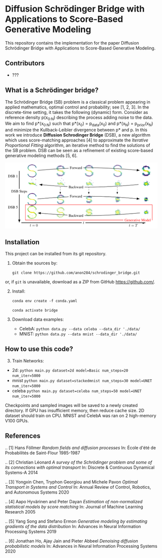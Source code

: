 # Diffusion Schr&ouml;dinger Bridge with Applications to Score-Based Generative Modeling

This repository contains the implementation for the paper Diffusion
Schr&ouml;dinger Bridge with Applications to Score-Based Generative Modeling.

Contributors
------------

* ???

What is a Schr&ouml;dinger bridge?
-----------------------------

The Schr&ouml;dinger Bridge (SB) problem is a classical problem appearing in
applied mathematics, optimal control and probability; see [1, 2, 3].  In the
discrete-time setting, it takes the following (dynamic) form. Consider as
reference density p(x<sub>0:N</sub>) describing the process adding noise to the
data.  We aim to find p\*(x<sub>0:N</sub>) such that p\*(x<sub>0</sub>) =
p<sub>data</sub>(x<sub>0</sub>) and p\*(x<sub>N</sub>) =
p<sub>prior</sub>(x<sub>N</sub>) and minimize the Kullback-Leibler divergence
between p\* and p. In this work we introduce **Diffusion Schrodinger Bridge**
(DSB), a new algorithm which uses score-matching approaches [4] to
approximate the *Iterative Proportional Fitting* algorithm, an iterative method
to find the solutions of the SB problem. DSB can be seen as a refinement of
existing score-based generative modeling methods [5, 6].


![Schrodinger bridge](schrodinger_bridge.png)

Installation
------------

This project can be installed from its git repository. 

1. Obtain the sources by:
    
    `git clone https://github.com/anon284/schrodinger_bridge.git`

or, if `git` is unavailable, download as a ZIP from GitHub https://github.com/<repository>.
  
2. Install:

    `conda env create -f conda.yaml`
    
    `conda activate bridge`

3. Download data examples:

    - CelebA: `python data.py --data celeba --data_dir './data/`
    - MNIST:  `python data.py --data mnist --data_dir './data/`


How to use this code?
---------------------

3. Train Networks:
  - 2d:  `python main.py dataset=2d model=Basic num_steps=20 num_iter=5000`
  - mnist `python main.py dataset=stackedmnist num_steps=30 model=UNET num_iter=5000`
  - celeba `python main.py dataset=celeba num_steps=50 model=UNET num_iter=5000`

Checkpoints and sampled images will be saved to a newly created directory. If GPU has insufficient memory, then reduce cache size. 2D dataset should train on CPU. MNIST and CelebA was ran on 2 high-memory V100 GPUs.
    

References
----------

.. [1] Hans F&ouml;llmer
       *Random fields and diffusion processes*
       In: École d'été de Probabilités de Saint-Flour 1985-1987

.. [2] Christian Léonard 
       *A survey of the Schr&ouml;dinger problem and some of its connections with optimal transport*
       In: Discrete & Continuous Dynamical Systems-A 2014

.. [3] Yongxin Chen, Tryphon Georgiou and Michele Pavon
       *Optimal Transport in Systems and Control*
       In: Annual Review of Control, Robotics, and Autonomous Systems 2020

.. [4] Aapo Hyv&auml;rinen and Peter Dayan
       *Estimation of non-normalized statistical models by score matching*
       In: Journal of Machine Learning Research 2005

.. [5] Yang Song and Stefano Ermon
       *Generative modeling by estimating gradients of the data distribution*
       In: Advances in Neural Information Processing Systems 2019

.. [6] Jonathan Ho, Ajay Jain and Pieter Abbeel
       *Denoising diffusion probabilistic models*
       In: Advances in Neural Information Processing Systems 2020
